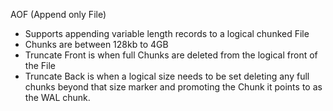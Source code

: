 AOF (Append only File)

- Supports appending variable length records to a logical chunked File
- Chunks are between 128kb to 4GB
- Truncate Front is when full Chunks are deleted from the logical front of the File
- Truncate Back is when a logical size needs to be set deleting any full chunks beyond that size
marker and promoting the Chunk it points to as the WAL chunk.